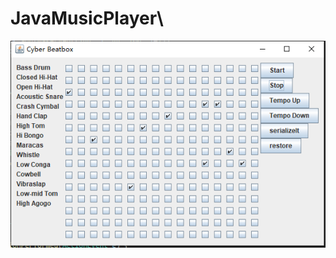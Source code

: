 # JavaMusicPlayer\
![image](https://github.com/zliubz/JavaMusicPlayer/blob/main/%E6%8D%95%E8%8E%B7.PNG)
